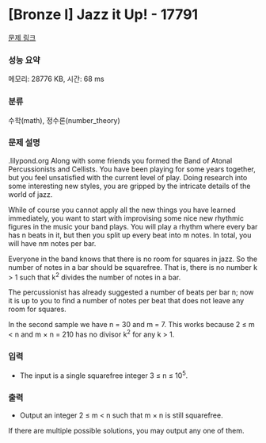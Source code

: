 # [Bronze I] Jazz it Up! - 17791 

[문제 링크](https://www.acmicpc.net/problem/17791) 

### 성능 요약

메모리: 28776 KB, 시간: 68 ms

### 분류

수학(math), 정수론(number_theory)

### 문제 설명

<p>.lilypond.org Along with some friends you formed the Band of Atonal Percussionists and Cellists. You have been playing for some years together, but you feel unsatisfied with the current level of play. Doing research into some interesting new styles, you are gripped by the intricate details of the world of jazz.</p>

<p>While of course you cannot apply all the new things you have learned immediately, you want to start with improvising some nice new rhythmic figures in the music your band plays. You will play a rhythm where every bar has n beats in it, but then you split up every beat into m notes. In total, you will have nm notes per bar.</p>

<p>Everyone in the band knows that there is no room for squares in jazz. So the number of notes in a bar should be squarefree. That is, there is no number k > 1 such that k<sup>2</sup> divides the number of notes in a bar.</p>

<p>The percussionist has already suggested a number of beats per bar n; now it is up to you to find a number of notes per beat that does not leave any room for squares.</p>

<p>In the second sample we have n = 30 and m = 7. This works because 2 ≤ m < n and m × n = 210 has no divisor k<sup>2</sup> for any k > 1.</p>

### 입력 

 <ul>
	<li>The input is a single squarefree integer 3 ≤ n ≤ 10<sup>5</sup>.</li>
</ul>

### 출력 

 <ul>
	<li>Output an integer 2 ≤ m < n such that m × n is still squarefree.</li>
</ul>

<p>If there are multiple possible solutions, you may output any one of them.</p>

